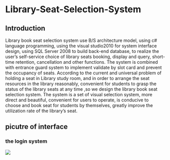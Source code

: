 # Library-Seat-Selection-System
## Introduction
Library book seat selection system use B/S architecture model, using c# language programming, using the visual studio2010 for system interface design, using SQL Server 2008 to build back-end database, to realize the user’s self-service choice of library seats booking, display and query, short-time retention, cancellation and other functions. The system is combined with entrance guard system to implement validate by slot card and prevent the occupancy of seats. According to the current and universal problem of holding a seat in Library study room, and in order to arrange the seat resources in the library reasonably, convenient for students to grasp the status of the library seats at any time ,so we design the library book seat selection system. The system is a set of visual selection system, more direct and beautiful, convenient for users to operate, is conducive to choose and book seat for students by themselves, greatly improve the utilization rate of the library’s seat. 

## picutre of interface
### the login system
![](https://github.com/HeTingwei/ReadmeLearn/blob/master/avatar1.jpg)
